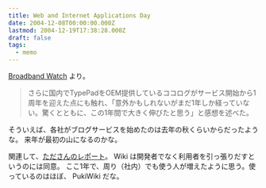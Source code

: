 ```yaml
---
title: Web and Internet Applications Day
date: 2004-12-08T00:00:00.000Z
lastmod: 2004-12-19T17:38:28.000Z
draft: false
tags:
  - memo
---
```


[Broadband Watch](http://bb.watch.impress.co.jp/cda/event/7716.html) より。

> さらに国内でTypePadをOEM提供しているココログがサービス開始から1周年を迎えた点にも触れ、「意外かもしれないがまだ1年しか経っていない。驚くとともに、この1年間で大きく伸びたと思う」と感想を述べた。

そういえば、各社がブログサービスを始めたのは去年の秋くらいからだったような。 来年が最初の山になるのかな。

関連して、[たださんのレポート](http://sho.tdiary.net/20041203.html#p04)。 Wiki は開発者でなく利用者を引っ張りだすというのには同意。 ここ1年で、周り（社内）でも使う人が増えたように思う。使っているのはほぼ、 PukiWiki だな。
